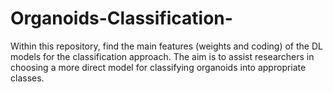# Organoids-Classification-

Within this repository, find the main features (weights and coding) of the DL models for the classification approach. The aim is to assist researchers in choosing a more direct model for classifying organoids into appropriate classes.

